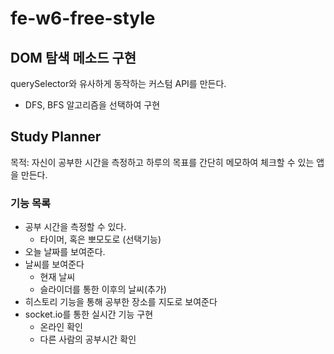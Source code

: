 # fe-w6-free-style

## DOM 탐색 메소드 구현

querySelector와 유사하게 동작하는 커스텀 API를 만든다.
 - DFS, BFS 알고리즘을 선택하여 구현

## Study Planner

목적: 자신이 공부한 시간을 측정하고 하루의 목표를 간단히 메모하여 체크할 수 있는 앱을 만든다.

### 기능 목록

 - 공부 시간을 측정할 수 있다.
   - 타이머, 혹은 뽀모도로 (선택기능)
 - 오늘 날짜를 보여준다.
 - 날씨를 보여준다
   - 현재 날씨
   - 슬라이더를 통한 이후의 날씨(추가)
 - 히스토리 기능을 통해 공부한 장소를 지도로 보여준다
 - socket.io를 통한 실시간 기능 구현
   - 온라인 확인
   - 다른 사람의 공부시간 확인